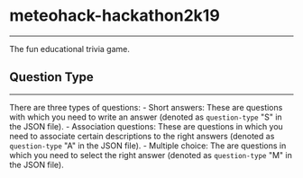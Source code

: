 # meteohack-hackathon2k19
---
The fun educational trivia game.

## Question Type
---
There are three types of questions:
    - Short answers: These are questions with which you need to write an answer (denoted as `question-type` "S" in the JSON file).
    - Association questions: These are questions in which you need to associate certain descriptions to the right answers (denoted as `question-type` "A" in the JSON file).
    - Multiple choice: The are questions in which you need to select the right answer (denoted as `question-type` "M" in the JSON file).